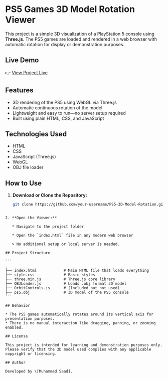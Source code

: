 
# PS5 Games 3D Model Rotation Viewer

This project is a simple 3D visualization of a PlayStation 5 console using **Three.js**.
The PS5 games are loaded and rendered in a web browser with automatic rotation for display or demonstration purposes.

## Live Demo  
👉 [View Project Live](https://destructorbawa.github.io/PS5-Games-3D-Model-Rotation/)

## Features

- 3D rendering of the PS5 using WebGL via Three.js
- Automatic continuous rotation of the model
- Lightweight and easy to run—no server setup required
- Built using plain HTML, CSS, and JavaScript

## Technologies Used

- HTML
- CSS
- JavaScript (Three.js)
- WebGL
- OBJ file loader

## How to Use

1. **Download or Clone the Repository:**

   ```bash
   git clone https://github.com/your-username/PS5-3D-Model-Rotation.git
````

2. **Open the Viewer:**

   * Navigate to the project folder

   * Open the `index.html` file in any modern web browser

   > No additional setup or local server is needed.

## Project Structure

```
.
├── index.html            # Main HTML file that loads everything
├── style.css             # Basic styles
├── three.min.js          # Three.js core library
├── OBJLoader.js          # Loads .obj format 3D model
├── OrbitControls.js      # (Included but not used)
├── ps5.obj               # 3D model of the PS5 console
```

## Behavior

* The PS5 games automatically rotates around its vertical axis for presentation purposes.
* There is no manual interaction like dragging, panning, or zooming enabled.

## License

This project is intended for learning and demonstration purposes only. Please verify that the 3D model used complies with any applicable copyright or licensing.

## Author

Developed by \[Muhammad Saad].
